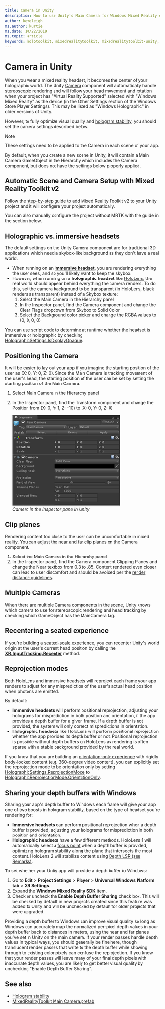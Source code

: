 ```yaml
---
title: Camera in Unity
description: How to use Unity's Main Camera for Windows Mixed Reality development to do holographic rendering
author: keveleigh
ms.author: kurtie
ms.date: 10/22/2019
ms.topic: article
keywords: holotoolkit, mixedrealitytoolkit, mixedrealitytoolkit-unity, holographic rendering, holographic, immersive, focus point, depth buffer, orientation-only, positional, opaque, transparent, clip
---
```


# Camera in Unity

When you wear a mixed reality headset, it becomes the center of your holographic world. The Unity [Camera](http://docs.unity3d.com/Manual/class-Camera.html) component will automatically handle stereoscopic rendering and will follow your head movement and rotation when your project has "Virtual Reality Supported" selected with "Windows Mixed Reality" as the device (in the Other Settings section of the Windows Store Player Settings). This may be listed as "Windows Holographic" in older versions of Unity.

However, to fully optimize visual quality and [hologram stability](hologram-stability.md), you should set the camera settings described below.

>[!NOTE]
>These settings need to be applied to the Camera in each scene of your app.
>
>By default, when you create a new scene in Unity, it will contain a Main Camera GameObject in the Hierarchy which includes the Camera component, but does not have the settings below properly applied.

## Automatic Scene and Camera Setup with Mixed Reality Toolkit v2

Follow the [step-by-step](https://microsoft.github.io/MixedRealityToolkit-Unity/Documentation/GettingStartedWithTheMRTK.html) guide to add Mixed Reality Toolkit v2 to your Unity project and it will configure your project automatically.

You can also manually configure the project without MRTK with the guide in the section below.

## Holographic vs. immersive headsets

The default settings on the Unity Camera component are for traditional 3D applications which need a skybox-like background as they don't have a real world.

* When running on an **[immersive headset](immersive-headset-hardware-details.md)**, you are rendering everything the user sees, and so you'll likely want to keep the skybox.
* However, when running on a **holographic headset** like [HoloLens](hololens-hardware-details.md), the real world should appear behind everything the camera renders. To do this, set the camera background to be transparent (in HoloLens, black renders as transparent) instead of a Skybox texture:
    1. Select the Main Camera in the Hierarchy panel
    2. In the Inspector panel, find the Camera component and change the Clear Flags dropdown from Skybox to Solid Color
    3. Select the Background color picker and change the RGBA values to (0, 0, 0, 0)

You can use script code to determine at runtime whether the headset is immersive or holographic by checking [HolographicSettings.IsDisplayOpaque](https://docs.unity3d.com/ScriptReference/XR.WSA.HolographicSettings.IsDisplayOpaque.html).

## Positioning the Camera

It will be easier to lay out your app if you imagine the starting position of the user as (X: 0, Y: 0, Z: 0). Since the Main Camera is tracking movement of the user's head, the starting position of the user can be set by setting the starting position of the Main Camera.

1. Select Main Camera in the Hierarchy panel
2. In the Inspector panel, find the Transform component and change the Position from (X: 0, Y: 1, Z: -10) to (X: 0, Y: 0, Z: 0)

   ![Camera in the Inspector pane in Unity](images/maincamera-350px.png)  
   *Camera in the Inspector pane in Unity*

## Clip planes

Rendering content too close to the user can be uncomfortable in mixed reality. You can adjust the [near and far clip planes](hologram-stability.md#hologram-render-distances) on the Camera component.

1. Select the Main Camera in the Hierarchy panel
2. In the Inspector panel, find the Camera component Clipping Planes and change the Near textbox from 0.3 to .85. Content rendered even closer can lead to user discomfort and should be avoided per the [render distance guidelines](hologram-stability.md#hologram-render-distances).

## Multiple Cameras

When there are multiple Camera components in the scene, Unity knows which camera to use for stereoscopic rendering and head tracking by checking which GameObject has the MainCamera tag.

## Recentering a seated experience

If you're building a [seated-scale experience](coordinate-systems.md), you can recenter Unity's world origin at the user's current head position by calling the **[XR.InputTracking.Recenter](https://docs.unity3d.com/ScriptReference/XR.InputTracking.Recenter.html)** method.

## Reprojection modes

Both HoloLens and immersive headsets will reproject each frame your app renders to adjust for any misprediction of the user's actual head position when photons are emitted.

By default:

* **Immersive headsets** will perform positional reprojection, adjusting your holograms for misprediction in both position and orientation, if the app provides a depth buffer for a given frame.  If a depth buffer is not provided, the system will only correct mispredictions in orientation.
* **Holographic headsets** like HoloLens will perform positional reprojection whether the app provides its depth buffer or not.  Positional reprojection is possible without depth buffers on HoloLens as rendering is often sparse with a stable background provided by the real world.

If you know that you are building an [orientation-only experience](coordinate-systems-in-unity.md#building-an-orientation-only-or-seated-scale-experience) with rigidly body-locked content (e.g. 360-degree video content), you can explicitly set the reprojection mode to be orientation only by setting [HolographicSettings.ReprojectionMode](https://docs.unity3d.com/ScriptReference/XR.WSA.HolographicSettings.ReprojectionMode.html) to [HolographicReprojectionMode.OrientationOnly](https://docs.unity3d.com/ScriptReference/XR.WSA.HolographicSettings.HolographicReprojectionMode.html).

## Sharing your depth buffers with Windows

Sharing your app's depth buffer to Windows each frame will give your app one of two boosts in hologram stability, based on the type of headset you're rendering for:

* **Immersive headsets** can perform positional reprojection when a depth buffer is provided, adjusting your holograms for misprediction in both position and orientation.
* **Holographic headsets** have a few different methods. HoloLens 1 will automatically select a [focus point](focus-point-in-unity.md) when a depth buffer is provided, optimizing hologram stability along the plane that intersects the most content. HoloLens 2 will stabilize content using [Depth LSR (see Remarks)](https://docs.microsoft.com/en-us/uwp/api/windows.graphics.holographic.holographiccamerarenderingparameters.setfocuspoint).

To set whether your Unity app will provide a depth buffer to Windows:

1. Go to **Edit** > **Project Settings** > **Player** > **Universal Windows Platform tab** > **XR Settings**.
2. Expand the **Windows Mixed Reality SDK** item.
3. Check or uncheck the **Enable Depth Buffer Sharing** check box.  This will be checked by default in new projects created since this feature was added to Unity and will be unchecked by default for older projects that were upgraded.

Providing a depth buffer to Windows can improve visual quality so long as Windows can accurately map the normalized per-pixel depth values in your depth buffer back to distances in meters, using the near and far planes you've set in Unity on the main camera.  If your render passes handle depth values in typical ways, you should generally be fine here, though translucent render passes that write to the depth buffer while showing through to existing color pixels can confuse the reprojection.  If you know that your render passes will leave many of your final depth pixels with inaccurate depth values, you are likely to get better visual quality by unchecking "Enable Depth Buffer Sharing".

## See also

* [Hologram stability](hologram-stability.md)
* [MixedRealityToolkit Main Camera.prefab](https://github.com/Microsoft/MixedRealityToolkit-Unity/tree/htk_release/Assets/HoloToolkit/Input/Prefabs)
